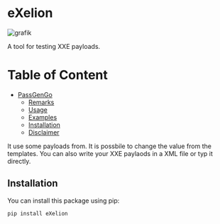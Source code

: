 # eXelion

 
![grafik](https://github.com/user-attachments/assets/42668cbc-aeb2-4209-8c07-a0cf693011cb)<br/>

A tool for testing XXE payloads. 



# Table of Content
- [PassGenGo](#eXelion)
  * [Remarks](#test)
  * [Usage](#test)
  * [Examples](#test)
  * [Installation](#test)
  * [Disclaimer](#test)






It use some payloads from.
It is possbile to change the value from the templates.
You can also write your XXE paylaods in a XML file or typ it directly. 

## Installation

You can install this package using pip:

```bash
pip install eXelion

